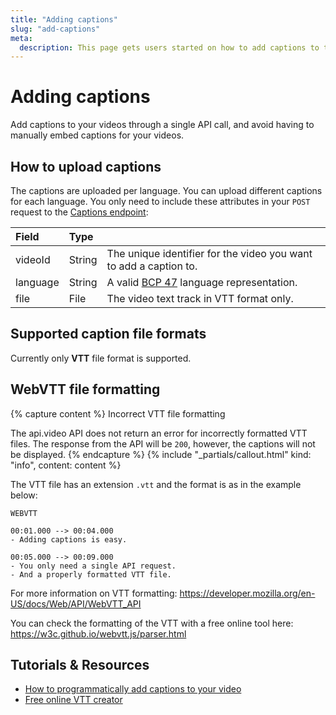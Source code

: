 ```yaml
---
title: "Adding captions"
slug: "add-captions"
meta:
  description: This page gets users started on how to add captions to their videos using the api.video Captions endpoint.
---
```


# Adding captions

Add captions to your videos through a single API call, and avoid having to manually embed captions for your videos.

## How to upload captions

The captions are uploaded per language. You can upload different captions for each language. You only need to include these attributes in your `POST` request to the [Captions endpoint](/reference/api/Captions):

| Field    | Type   |                                                                                            |
| :------- | :----- | :----------------------------------------------------------------------------------------- |
| videoId  | String | The unique identifier for the video you want to add a caption to.                          |
| language | String | A valid [BCP 47](https://en.wikipedia.org/wiki/IETF_language_tag) language representation. |
| file     | File   | The video text track in VTT format only.                                                   |

## Supported caption file formats

Currently only **VTT** file format is supported.

## WebVTT file formatting


{% capture content %}
Incorrect VTT file formatting

The api.video API does not return an error for incorrectly formatted VTT files. The response from the API will be `200`, however, the captions will not be displayed.
{% endcapture %}
{% include "_partials/callout.html" kind: "info", content: content %}

The VTT file has an extension `.vtt` and the format is as in the example below:

```text
WEBVTT

00:01.000 --> 00:04.000
- Adding captions is easy.

00:05.000 --> 00:09.000
- You only need a single API request.
- And a properly formatted VTT file.
```

For more information on VTT formatting: <https://developer.mozilla.org/en-US/docs/Web/API/WebVTT_API>

You can check the formatting of the VTT with a free online tool here: <https://w3c.github.io/webvtt.js/parser.html>

## Tutorials & Resources

- [How to programmatically add captions to your video](https://api.video/blog/tutorials/how-to-add-captions-to-your-videos)
- [Free online VTT creator](https://www.vtt-creator.com/)